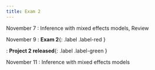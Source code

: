 ```yaml
---
title: Exam 2
---
```


November 7
: Inference with mixed effects models, Review

November 9
: **Exam 2**{: .label .label-red }

: **Project 2 released**{: .label .label-green }

November 11
: Inference with mixed effects models